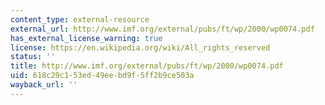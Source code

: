 ```yaml
---
content_type: external-resource
external_url: http://www.imf.org/external/pubs/ft/wp/2000/wp0074.pdf
has_external_license_warning: true
license: https://en.wikipedia.org/wiki/All_rights_reserved
status: ''
title: http://www.imf.org/external/pubs/ft/wp/2000/wp0074.pdf
uid: 618c29c1-53ed-49ee-bd9f-5ff2b9ce503a
wayback_url: ''
---
```


